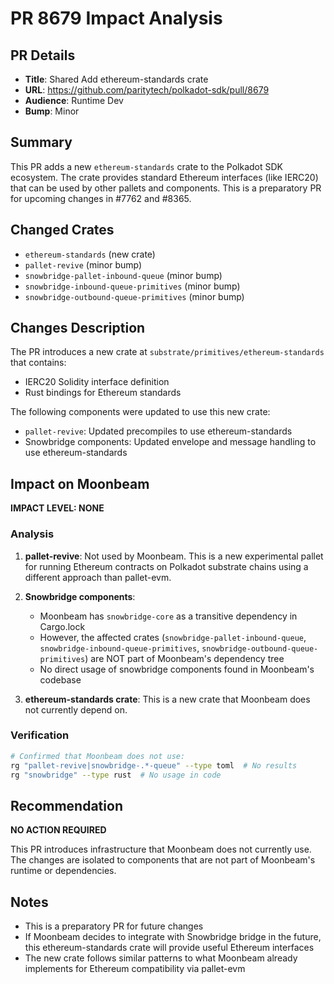 # PR 8679 Impact Analysis

## PR Details
- **Title**: Shared Add ethereum-standards crate
- **URL**: https://github.com/paritytech/polkadot-sdk/pull/8679
- **Audience**: Runtime Dev
- **Bump**: Minor

## Summary
This PR adds a new `ethereum-standards` crate to the Polkadot SDK ecosystem. The crate provides standard Ethereum interfaces (like IERC20) that can be used by other pallets and components. This is a preparatory PR for upcoming changes in #7762 and #8365.

## Changed Crates
- `ethereum-standards` (new crate)
- `pallet-revive` (minor bump)
- `snowbridge-pallet-inbound-queue` (minor bump)
- `snowbridge-inbound-queue-primitives` (minor bump)
- `snowbridge-outbound-queue-primitives` (minor bump)

## Changes Description
The PR introduces a new crate at `substrate/primitives/ethereum-standards` that contains:
- IERC20 Solidity interface definition
- Rust bindings for Ethereum standards

The following components were updated to use this new crate:
- `pallet-revive`: Updated precompiles to use ethereum-standards
- Snowbridge components: Updated envelope and message handling to use ethereum-standards

## Impact on Moonbeam

**IMPACT LEVEL: NONE**

### Analysis
1. **pallet-revive**: Not used by Moonbeam. This is a new experimental pallet for running Ethereum contracts on Polkadot substrate chains using a different approach than pallet-evm.

2. **Snowbridge components**:
   - Moonbeam has `snowbridge-core` as a transitive dependency in Cargo.lock
   - However, the affected crates (`snowbridge-pallet-inbound-queue`, `snowbridge-inbound-queue-primitives`, `snowbridge-outbound-queue-primitives`) are NOT part of Moonbeam's dependency tree
   - No direct usage of snowbridge components found in Moonbeam's codebase

3. **ethereum-standards crate**: This is a new crate that Moonbeam does not currently depend on.

### Verification
```bash
# Confirmed that Moonbeam does not use:
rg "pallet-revive|snowbridge-.*-queue" --type toml  # No results
rg "snowbridge" --type rust  # No usage in code
```

## Recommendation
**NO ACTION REQUIRED**

This PR introduces infrastructure that Moonbeam does not currently use. The changes are isolated to components that are not part of Moonbeam's runtime or dependencies.

## Notes
- This is a preparatory PR for future changes
- If Moonbeam decides to integrate with Snowbridge bridge in the future, this ethereum-standards crate will provide useful Ethereum interfaces
- The new crate follows similar patterns to what Moonbeam already implements for Ethereum compatibility via pallet-evm
